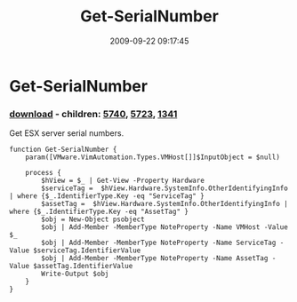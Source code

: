 ﻿---
pid:            1337
poster:         Carter Shanklin
title:          Get-SerialNumber
date:           2009-09-22 09:17:45
format:         posh
parent:         0
parent:         0
children:       5740,5723,1341
---

# Get-SerialNumber

### [download](1337.ps1) - children: [5740](5740.md), [5723](5723.md), [1341](1341.md)

Get ESX server serial numbers.

```posh
function Get-SerialNumber {
	param([VMware.VimAutomation.Types.VMHost[]]$InputObject = $null)

	process {
		$hView = $_ | Get-View -Property Hardware
		$serviceTag =  $hView.Hardware.SystemInfo.OtherIdentifyingInfo | where {$_.IdentifierType.Key -eq "ServiceTag" }
		$assetTag =  $hView.Hardware.SystemInfo.OtherIdentifyingInfo | where {$_.IdentifierType.Key -eq "AssetTag" }
		$obj = New-Object psobject
		$obj | Add-Member -MemberType NoteProperty -Name VMHost -Value $_
		$obj | Add-Member -MemberType NoteProperty -Name ServiceTag -Value $serviceTag.IdentifierValue
		$obj | Add-Member -MemberType NoteProperty -Name AssetTag -Value $assetTag.IdentifierValue
		Write-Output $obj
	}
}

```
